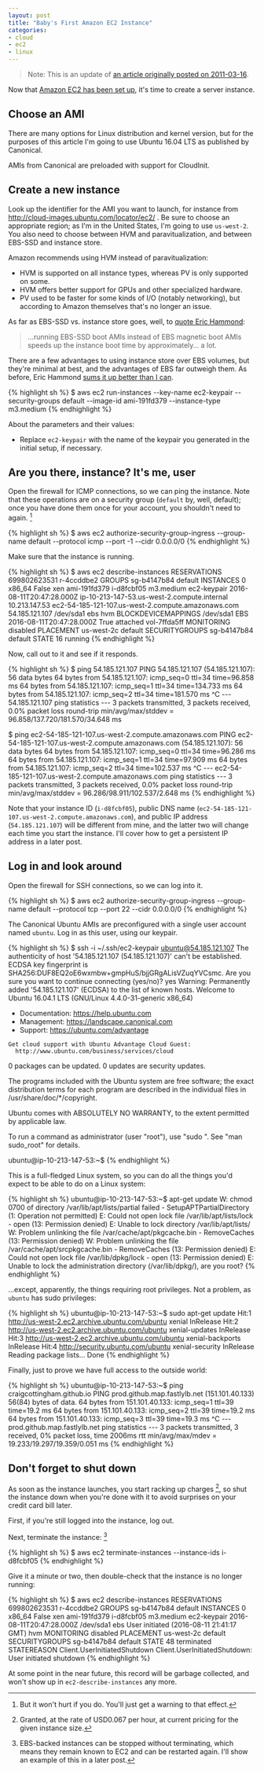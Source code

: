 ```yaml
---
layout: post
title: "Baby's First Amazon EC2 Instance"
categories:
- cloud
- ec2
- linux
---
```

> Note: This is an update of [an article originally posted on 2011-03-16](http://craigcottingham.github.io/2011/03/16/babys-first-ec2-instance.html).

Now that [Amazon EC2 has been set up](/2011/03/15/ec2-getting-started.html), it's time
to create a server instance.

## Choose an AMI

There are many options for Linux distribution and kernel version, but for the purposes of this article I'm going to use
Ubuntu 16.04 LTS as published by Canonical.

AMIs from Canonical are preloaded with support for CloudInit.

## Create a new instance

Look up the identifier for the AMI you want to launch, for instance from http://cloud-images.ubuntu.com/locator/ec2/ .
Be sure to choose an appropriate region; as I'm in the United States, I'm going to use `us-west-2`.
You also need to choose between HVM and paravitualization, and between EBS-SSD and instance store.

Amazon recommends using HVM instead of paravitualization:

  * HVM is supported on all instance types, whereas PV is only supported on some.
  * HVM offers better support for GPUs and other specialized hardware.
  * PV used to be faster for some kinds of I/O (notably networking), but according to Amazon themselves
    that's no longer an issue.

As far as EBS-SSD vs. instance store goes, well, to [quote Eric Hammond](https://alestic.com/2014/06/ec2-ebs-ssd-ami/):

> …running EBS-SSD boot AMIs instead of EBS magnetic boot AMIs speeds up the instance boot time by approximately… a lot.

There are a few advantages to using instance store over EBS volumes, but they're minimal at best, and the advantages of
EBS far outweigh them. As before, Eric Hammond [sums it up better than I can](https://alestic.com/2012/01/ec2-ebs-boot-recommended/).

{% highlight sh %}
  $ aws ec2 run-instances --key-name ec2-keypair --security-groups default --image-id ami-191fd379 --instance-type m3.medium
{% endhighlight %}

About the parameters and their values:

* Replace `ec2-keypair` with the name of the keypair you generated in the initial setup,
  if necessary.

## Are you there, instance? It's me, user

Open the firewall for ICMP connections, so we can ping the instance. Note that these operations are on a
security group (`default` by, well, default); once you have done them once for your account,
you shouldn't need to again. [^fn1]

{% highlight sh %}
  $ aws ec2 authorize-security-group-ingress --group-name default --protocol icmp --port -1 --cidr 0.0.0.0/0
{% endhighlight %}

Make sure that the instance is running.

{% highlight sh %}
  $ aws ec2 describe-instances
  RESERVATIONS   	699802623531   	r-4ccddbe2
  GROUPS 	sg-b4147b84    	default
  INSTANCES      	0      	x86_64 		False  	xen    	ami-191fd379   	i-d8fcbf05     	m3.medium      	ec2-keypair   	2016-08-11T20:47:28.000Z	ip-10-213-147-53.us-west-2.compute.internal    	10.213.147.53  	ec2-54-185-121-107.us-west-2.compute.amazonaws.com     	54.185.121.107 	/dev/sda1      	ebs    		hvm
  BLOCKDEVICEMAPPINGS    	/dev/sda1
  EBS    	2016-08-11T20:47:28.000Z       	True   	attached       	vol-7ffda5ff
  MONITORING     	disabled
  PLACEMENT      	us-west-2c     		default
  SECURITYGROUPS 	sg-b4147b84    	default
  STATE  	16     	running
{% endhighlight %}

Now, call out to it and see if it responds.

{% highlight sh %}
  $ ping 54.185.121.107
  PING 54.185.121.107 (54.185.121.107): 56 data bytes
  64 bytes from 54.185.121.107: icmp_seq=0 ttl=34 time=96.858 ms
  64 bytes from 54.185.121.107: icmp_seq=1 ttl=34 time=134.733 ms
  64 bytes from 54.185.121.107: icmp_seq=2 ttl=34 time=181.570 ms
  ^C
  --- 54.185.121.107 ping statistics ---
  3 packets transmitted, 3 packets received, 0.0% packet loss
  round-trip min/avg/max/stddev = 96.858/137.720/181.570/34.648 ms

  $ ping ec2-54-185-121-107.us-west-2.compute.amazonaws.com
  PING ec2-54-185-121-107.us-west-2.compute.amazonaws.com (54.185.121.107): 56 data bytes
  64 bytes from 54.185.121.107: icmp_seq=0 ttl=34 time=96.286 ms
  64 bytes from 54.185.121.107: icmp_seq=1 ttl=34 time=97.909 ms
  64 bytes from 54.185.121.107: icmp_seq=2 ttl=34 time=102.537 ms
  ^C
  --- ec2-54-185-121-107.us-west-2.compute.amazonaws.com ping statistics ---
  3 packets transmitted, 3 packets received, 0.0% packet loss
  round-trip min/avg/max/stddev = 96.286/98.911/102.537/2.648 ms
{% endhighlight %}

Note that your instance ID (`i-d8fcbf05`), public DNS name (`ec2-54-185-121-107.us-west-2.compute.amazonaws.com`),
and public IP address (`54.185.121.107`) will be different from mine, and the latter two will change
each time you start the instance. I'll cover how to get a persistent IP address in a later post.

## Log in and look around

Open the firewall for SSH connections, so we can log into it.

{% highlight sh %}
  $ aws ec2 authorize-security-group-ingress --group-name default --protocol tcp --port 22 --cidr 0.0.0.0/0
{% endhighlight %}

The Canonical Ubuntu AMIs are preconfigured with a single user account named `ubuntu`.
Log in as this user, using our keypair.

{% highlight sh %}
  $ ssh -i ~/.ssh/ec2-keypair ubuntu@54.185.121.107
  The authenticity of host '54.185.121.107 (54.185.121.107)' can't be established.
  ECDSA key fingerprint is SHA256:DUF8EQ2oE6wxmbw+gmpHuS/bjjGRgALisVZuqYVCsmc.
  Are you sure you want to continue connecting (yes/no)? yes
  Warning: Permanently added '54.185.121.107' (ECDSA) to the list of known hosts.
  Welcome to Ubuntu 16.04.1 LTS (GNU/Linux 4.4.0-31-generic x86_64)

   * Documentation:  https://help.ubuntu.com
   * Management:     https://landscape.canonical.com
   * Support:        https://ubuntu.com/advantage

    Get cloud support with Ubuntu Advantage Cloud Guest:
      http://www.ubuntu.com/business/services/cloud

  0 packages can be updated.
  0 updates are security updates.



  The programs included with the Ubuntu system are free software;
  the exact distribution terms for each program are described in the
  individual files in /usr/share/doc/*/copyright.

  Ubuntu comes with ABSOLUTELY NO WARRANTY, to the extent permitted by
  applicable law.

  To run a command as administrator (user "root"), use "sudo <command>".
  See "man sudo_root" for details.

  ubuntu@ip-10-213-147-53:~$
{% endhighlight %}

This is a full-fledged Linux system, so you can do all the things you'd expect
to be able to do on a Linux system:

{% highlight sh %}
  ubuntu@ip-10-213-147-53:~$ apt-get update
  W: chmod 0700 of directory /var/lib/apt/lists/partial failed - SetupAPTPartialDirectory (1: Operation not permitted)
  E: Could not open lock file /var/lib/apt/lists/lock - open (13: Permission denied)
  E: Unable to lock directory /var/lib/apt/lists/
  W: Problem unlinking the file /var/cache/apt/pkgcache.bin - RemoveCaches (13: Permission denied)
  W: Problem unlinking the file /var/cache/apt/srcpkgcache.bin - RemoveCaches (13: Permission denied)
  E: Could not open lock file /var/lib/dpkg/lock - open (13: Permission denied)
  E: Unable to lock the administration directory (/var/lib/dpkg/), are you root?
{% endhighlight %}

...except, apparently, the things requiring root privileges. Not a problem, as
`ubuntu` has sudo privileges:

{% highlight sh %}
  ubuntu@ip-10-213-147-53:~$ sudo apt-get update
  Hit:1 http://us-west-2.ec2.archive.ubuntu.com/ubuntu xenial InRelease
  Hit:2 http://us-west-2.ec2.archive.ubuntu.com/ubuntu xenial-updates InRelease
  Hit:3 http://us-west-2.ec2.archive.ubuntu.com/ubuntu xenial-backports InRelease
  Hit:4 http://security.ubuntu.com/ubuntu xenial-security InRelease
  Reading package lists... Done
{% endhighlight %}

Finally, just to prove we have full access to the outside world:

{% highlight sh %}
  ubuntu@ip-10-213-147-53:~$ ping craigcottingham.github.io
  PING prod.github.map.fastlylb.net (151.101.40.133) 56(84) bytes of data.
  64 bytes from 151.101.40.133: icmp_seq=1 ttl=39 time=19.2 ms
  64 bytes from 151.101.40.133: icmp_seq=2 ttl=39 time=19.2 ms
  64 bytes from 151.101.40.133: icmp_seq=3 ttl=39 time=19.3 ms
  ^C
  --- prod.github.map.fastlylb.net ping statistics ---
  3 packets transmitted, 3 received, 0% packet loss, time 2006ms
  rtt min/avg/max/mdev = 19.233/19.297/19.359/0.051 ms
{% endhighlight %}

## Don't forget to shut down

As soon as the instance launches, you start racking up charges [^fn2],
so shut the instance down when you're done with it to
avoid surprises on your credit card bill later.

First, if you're still logged into the instance, log out.

Next, terminate the instance: [^fn3]

{% highlight sh %}
  $ aws ec2 terminate-instances --instance-ids i-d8fcbf05
{% endhighlight %}

Give it a minute or two, then double-check that the instance is no longer running:

{% highlight sh %}
  $ aws ec2 describe-instances
  RESERVATIONS   	699802623531   	r-4ccddbe2
  GROUPS 	sg-b4147b84    	default
  INSTANCES      	0      	x86_64 		False  	xen    	ami-191fd379   	i-d8fcbf05     	m3.medium      	ec2-keypair   	2016-08-11T20:47:28.000Z			/dev/sda1      	ebs    	User initiated (2016-08-11 21:41:17 GMT)       	hvm
  MONITORING     	disabled
  PLACEMENT      	us-west-2c     		default
  SECURITYGROUPS 	sg-b4147b84    	default
  STATE  	48     	terminated
  STATEREASON    	Client.UserInitiatedShutdown   	Client.UserInitiatedShutdown: User initiated shutdown
{% endhighlight %}

At some point in the near future, this record will be garbage collected, and won't show
up in `ec2-describe-instances` any more.

[^fn1]: But it won't hurt if you do. You'll just get a warning to that effect.

[^fn2]: Granted, at the rate of USD0.067 per hour, at current pricing for the given instance size.

[^fn3]: EBS-backed instances can be stopped without terminating, which means they
        remain known to EC2 and can be restarted again. I'll show an example of this in a
        later post.
